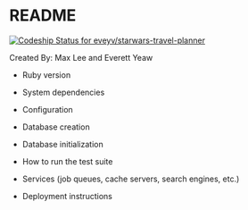 # README

[![Codeship Status for eveyv/starwars-travel-planner](https://app.codeship.com/projects/9614e700-2bf0-0138-6d6a-66b98e91d9db/status?branch=master)](https://app.codeship.com/projects/384556)

Created By: Max Lee and Everett Yeaw

* Ruby version

* System dependencies

* Configuration

* Database creation

* Database initialization

* How to run the test suite

* Services (job queues, cache servers, search engines, etc.)

* Deployment instructions
